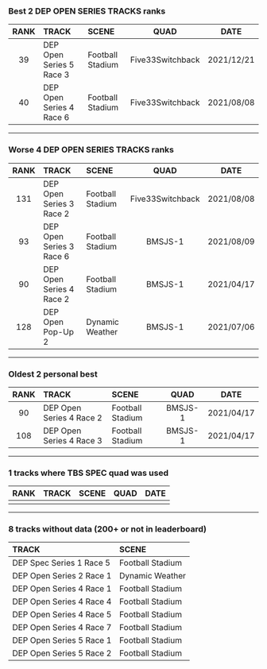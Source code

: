 ### Best 2 DEP OPEN SERIES TRACKS ranks
|RANK|TRACK|SCENE|QUAD|DATE|
|:---:|:---|:---|:---:|:---:|
|39|DEP Open Series 5 Race 3|Football Stadium|Five33Switchback|2021/12/21|
|40|DEP Open Series 4 Race 6|Football Stadium|Five33Switchback|2021/08/08|
---
### Worse 4 DEP OPEN SERIES TRACKS ranks
|RANK|TRACK|SCENE|QUAD|DATE|
|:---:|:---|:---|:---:|:---:|
|131|DEP Open Series 3 Race 2|Football Stadium|Five33Switchback|2021/08/08|
|93|DEP Open Series 3 Race 6|Football Stadium|BMSJS-1|2021/08/09|
|90|DEP Open Series 4 Race 2|Football Stadium|BMSJS-1|2021/04/17|
|128|DEP Open Pop-Up 2|Dynamic Weather|BMSJS-1|2021/07/06|
---
### Oldest 2 personal best
|RANK|TRACK|SCENE|QUAD|DATE|
|:---:|:---|:---|:---:|:---:|
|90|DEP Open Series 4 Race 2|Football Stadium|BMSJS-1|2021/04/17|
|108|DEP Open Series 4 Race 3|Football Stadium|BMSJS-1|2021/04/17|
---
### 1 tracks where TBS SPEC quad was used
|RANK|TRACK|SCENE|QUAD|DATE|
|:---:|:---|:---|:---:|:---:|
||||||
---
### 8 tracks without data (200+ or not in leaderboard)
|TRACK|SCENE|
|:---|:---|
|DEP Spec Series 1 Race 5|Football Stadium|
|DEP Open Series 2 Race 1|Dynamic Weather|
|DEP Open Series 4 Race 1|Football Stadium|
|DEP Open Series 4 Race 4|Football Stadium|
|DEP Open Series 4 Race 5|Football Stadium|
|DEP Open Series 4 Race 7|Football Stadium|
|DEP Open Series 5 Race 1|Football Stadium|
|DEP Open Series 5 Race 2|Football Stadium|
